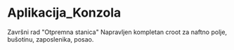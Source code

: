 # Aplikacija_Konzola
 Završni rad "Otpremna stanica"
Napravljen kompletan croot za naftno polje, bušotinu, zaposlenika, posao.
